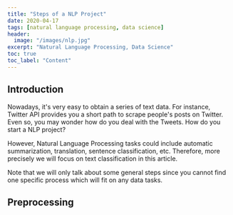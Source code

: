 ```yaml
---
title: "Steps of a NLP Project"
date: 2020-04-17
tags: [natural language processing, data science]
header:
  image: "/images/nlp.jpg"
excerpt: "Natural Language Processing, Data Science"
toc: true
toc_label: "Content"
---
```


## Introduction

Nowadays, it's very easy to obtain a series of text data. For instance, Twitter API provides you a short path to scrape people's posts on Twitter. Even so, you may wonder how do you deal with the Tweets. How do you start a NLP project?

However, Natural Language Processing tasks could include automatic summarization, translation, sentence classification, etc. Therefore, more precisely we will focus on text classification in this article. 

Note that we will only talk about some general steps since you cannot find one specific process which will fit on any data tasks.

## Preprocessing
